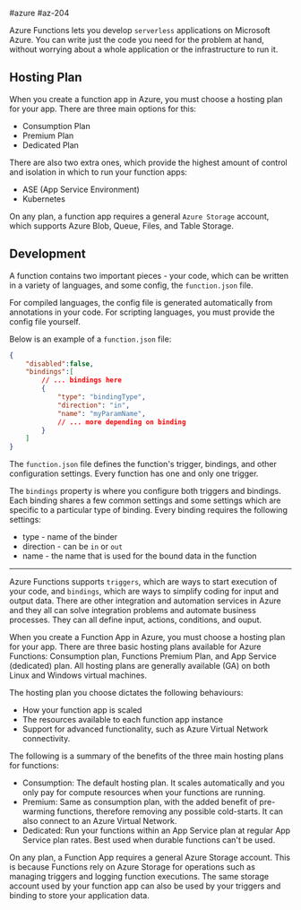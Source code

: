 #azure #az-204 

Azure Functions lets you develop `serverless` applications on Microsoft Azure. You can write just the code you need for the problem at hand, without worrying about a whole application or the infrastructure to run it.

## Hosting Plan
When you create a function app in Azure, you must choose a hosting plan for your app. There are three main options for this:
- Consumption Plan
- Premium Plan
- Dedicated Plan

There are also two extra ones, which provide the highest amount of control and isolation in which to run your function apps:
- ASE (App Service Environment)
- Kubernetes

On any plan, a function app requires a general `Azure Storage` account, which supports Azure Blob, Queue, Files, and Table Storage.

## Development
A function contains two important pieces - your code, which can be written in a variety of languages, and some config, the `function.json` file.

For compiled languages, the config file is generated automatically from annotations in your code. For scripting languages, you must provide the config file yourself.

Below is an example of a `function.json` file:

```json
{
    "disabled":false,
    "bindings":[
        // ... bindings here
        {
            "type": "bindingType",
            "direction": "in",
            "name": "myParamName",
            // ... more depending on binding
        }
    ]
}
```

The `function.json` file defines the function's trigger, bindings, and other configuration settings. Every function has one and only one trigger.

The `bindings` property is where you configure both triggers and bindings. Each binding shares a few common settings and some settings which are specific to a particular type of binding. Every binding requires the following settings:

- type - name of the binder
- direction - can be `in` or `out`
- name - the name that is used for the bound data in the function

---

Azure Functions supports `triggers`, which are ways to start execution of your code, and `bindings`, which are ways to simplify coding for input and output data. There are other integration and automation services in Azure and they all can solve integration problems and automate business processes. They can all define input, actions, conditions, and ouput.

When you create a Function App in Azure, you must choose a hosting plan for your app. There are three basic hosting plans available for Azure Functions: Consumption plan, Functions Premium Plan, and App Service (dedicated) plan. All hosting plans are generally available (GA) on both Linux and Windows virtual machines.

The hosting plan you choose dictates the following behaviours:
- How your function app is scaled
- The resources available to each function app instance
- Support for advanced functionality, such as Azure Virtual Network connectivity.

The following is a summary of the benefits of the three main hosting plans for functions:
- Consumption: The default hosting plan. It scales automatically and you only pay for compute resources when your functions are running.
- Premium: Same as consumption plan, with the added benefit of pre-warming functions, therefore removing any possible cold-starts. It can also connect to an Azure Virtual Network.
- Dedicated: Run your functions within an App Service plan at regular App Service plan rates. Best used when durable functions can't be used.

On any plan, a Function App requires a general Azure Storage account. This is because Functions rely on Azure Storage for operations such as managing triggers and logging function executions. The same storage account used by your function app can also be used by your triggers and binding to store your application data.

